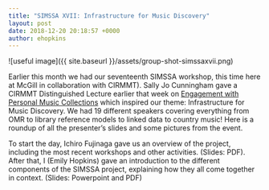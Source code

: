 ```yaml
---
title: "SIMSSA XVII: Infrastructure for Music Discovery"
layout: post
date: 2018-12-20 20:18:57 +0000
author: ehopkins
---
```



![useful image]({{ site.baseurl }}/assets/group-shot-simssaxvii.png)


Earlier this month we had our seventeenth SIMSSA workshop, this time here at McGill in collaboration with CIRMMT). Sally Jo Cunningham gave a CIRMMT Distinguished Lecture earlier that week on [Engagement with Personal Music Collections](https://www.cirmmt.org/activities/distinguished-lectures/sally-jo-cunningham) which inspired our theme: Infrastructure for Music Discovery. We had 19 different speakers covering everything from OMR to library reference models to linked data to country music! Here is a roundup of all the presenter’s slides and some pictures from the event.

To start the day, Ichiro Fujinaga gave us an overview of the project, including the most recent workshops and other activities. (Slides: PDF). After that, I (Emily Hopkins) gave an introduction to the different components of the SIMSSA project, explaining how they all come together in context. (Slides: Powerpoint and PDF)
